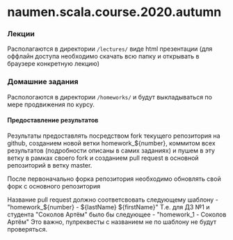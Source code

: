 # naumen.scala.course.2020.autumn

### Лекции

Располагаются в директории ```/lectures/``` виде html презентации (для оффлайн доступа необходимо скачать всю папку и открывать в браузере конкретную лекцию)


### Домашние задания
Распологаются в директории ```/homeworks/``` и будут выкладываться по мере продвижения по курсу.

#### Предоставление результатов
Результаты предоставлять посредством fork текущего репозитория на github, созданием новой ветки homework_${number}, коммитом всех результатов (подробности описаны в самих заданиях) и пушем в эту ветку в рамках своего fork и созданием pull request в основной репозиторий в ветку master.

После первоначально форка репозитория необходимо обновлять свой форк с основного репозитория

Название pull request должно соответсвовать следующему шаблону - "homework_${number} - ${lastName} ${firstName}"
Т.е. для ДЗ №1 и студента "Соколов Артём" было бы следующее - "homework_1 - Соколов Артём"
Это важно, пулреквесты с названием не по шаблону не будут проверяться.